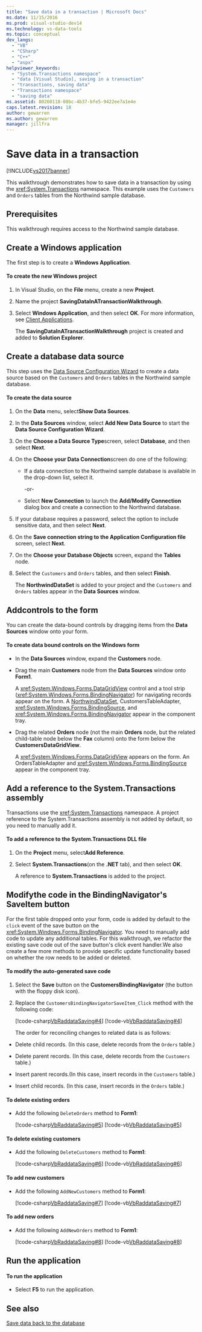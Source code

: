```yaml
---
title: "Save data in a transaction | Microsoft Docs"
ms.date: 11/15/2016
ms.prod: visual-studio-dev14
ms.technology: vs-data-tools
ms.topic: conceptual
dev_langs: 
  - "VB"
  - "CSharp"
  - "C++"
  - "aspx"
helpviewer_keywords: 
  - "System.Transactions namespace"
  - "data [Visual Studio], saving in a transaction"
  - "transactions, saving data"
  - "Transactions namespace"
  - "saving data"
ms.assetid: 80260118-08bc-4b37-bfe5-9422ee7a1e4e
caps.latest.revision: 18
author: gewarren
ms.author: gewarren
manager: jillfra
---
```

# Save data in a transaction
[!INCLUDE[vs2017banner](../includes/vs2017banner.md)]

This walkthrough demonstrates how to save data in a transaction by using the <xref:System.Transactions> namespace. This example uses the `Customers` and `Orders` tables from the Northwind sample database.  
  
## Prerequisites  
 This walkthrough requires access to the Northwind sample database.
  
## Create a Windows application  
 The first step is to create a **Windows Application**.  
  
#### To create the new Windows project  
  
1. In Visual Studio, on the **File** menu, create a new **Project**.  
  
2. Name the project **SavingDataInATransactionWalkthrough**.  
  
3. Select **Windows Application**, and then select **OK**. For more information, see [Client Applications](https://msdn.microsoft.com/library/2dfb50b7-5af2-4e12-9bbb-c5ade0e39a68).  
  
     The **SavingDataInATransactionWalkthrough** project is created and added to **Solution Explorer**.  
  
## Create a database data source  
 This step uses the [Data Source Configuration Wizard](https://msdn.microsoft.com/library/c4df7de5-5da0-4064-940c-761dd6d9e28f) to create a data source based on the `Customers` and `Orders` tables in the Northwind sample database.  
  
#### To create the data source  
  
1. On the **Data** menu, select**Show Data Sources**.  
  
2. In the **Data Sources** window, select **Add New Data Source** to start the **Data Source Configuration Wizard**.  
  
3. On the **Choose a Data Source Type**screen, select **Database**, and then select **Next**.  
  
4. On the **Choose your Data Connection**screen do one of the following:  
  
    - If a data connection to the Northwind sample database is available in the drop-down list, select it.  
  
         -or-  
  
    - Select **New Connection** to launch the **Add/Modify Connection** dialog box and create a connection to the Northwind database.  
  
5. If your database requires a password, select the option to include sensitive data, and then select **Next**.  
  
6. On the **Save connection string to the Application Configuration file** screen, select **Next**.  
  
7. On the **Choose your Database Objects** screen, expand the **Tables** node.  
  
8. Select the `Customers` and `Orders` tables, and then select **Finish**.  
  
     The **NorthwindDataSet** is added to your project and the `Customers` and `Orders` tables appear in the **Data Sources** window.  
  
## Addcontrols to the form  
 You can create the data-bound controls by dragging items from the **Data Sources** window onto your form.  
  
#### To create data bound controls on the Windows form  
  
- In the **Data Sources** window, expand the **Customers** node.  
  
- Drag the main **Customers** node from the **Data Sources** window onto **Form1**.  
  
     A <xref:System.Windows.Forms.DataGridView> control and a tool strip (<xref:System.Windows.Forms.BindingNavigator>) for navigating records appear on the form. A [NorthwindDataSet](../data-tools/dataset-tools-in-visual-studio.md), CustomersTableAdapter, <xref:System.Windows.Forms.BindingSource>, and <xref:System.Windows.Forms.BindingNavigator> appear in the component tray.  
  
- Drag the related **Orders** node (not the main **Orders** node, but the related child-table node below the **Fax** column) onto the form below the **CustomersDataGridView**.  
  
     A <xref:System.Windows.Forms.DataGridView> appears on the form. An OrdersTableAdapter and <xref:System.Windows.Forms.BindingSource> appear in the component tray.  
  
## Add a reference to the System.Transactions assembly  
 Transactions use the <xref:System.Transactions> namespace. A project reference to the System.Transactions assembly is not added by default, so you need to manually add it.  
  
#### To add a reference to the System.Transactions DLL file  
  
1. On the **Project** menu, select**Add Reference**.  
  
2. Select **System.Transactions**(on the **.NET** tab), and then select **OK**.  
  
     A reference to **System.Transactions** is added to the project.  
  
## Modifythe code in the BindingNavigator's SaveItem button  
 For the first table dropped onto your form, code is added by default to the `click` event of the save button on the <xref:System.Windows.Forms.BindingNavigator>. You need to manually add code to update any additional tables. For this walkthrough, we refactor the existing save code out of the save button's click event handler.We also create a few more methods to provide specific update functionality based on whether the row needs to be added or deleted.  
  
#### To modify the auto-generated save code  
  
1. Select the **Save** button on the **CustomersBindingNavigator** (the button with the floppy disk icon).  
  
2. Replace the `CustomersBindingNavigatorSaveItem_Click` method with the following code:  
  
    [!code-csharp[VbRaddataSaving#4](../snippets/csharp/VS_Snippets_VBCSharp/VbRaddataSaving/CS/Form2.cs#4)]
    [!code-vb[VbRaddataSaving#4](../snippets/visualbasic/VS_Snippets_VBCSharp/VbRaddataSaving/VB/Form2.vb#4)]  
  
   The order for reconciling changes to related data is as follows:  
  
- Delete child records. (In this case, delete records from the `Orders` table.)  
  
- Delete parent records. (In this case, delete records from the `Customers` table.)  
  
- Insert parent records.(In this case, insert records in the `Customers` table.)  
  
- Insert child records. (In this case, insert records in the `Orders` table.)  
  
#### To delete existing orders  
  
- Add the following `DeleteOrders` method to **Form1**:  
  
     [!code-csharp[VbRaddataSaving#5](../snippets/csharp/VS_Snippets_VBCSharp/VbRaddataSaving/CS/Form2.cs#5)]
     [!code-vb[VbRaddataSaving#5](../snippets/visualbasic/VS_Snippets_VBCSharp/VbRaddataSaving/VB/Form2.vb#5)]  
  
#### To delete existing customers  
  
- Add the following `DeleteCustomers` method to **Form1**:  
  
     [!code-csharp[VbRaddataSaving#6](../snippets/csharp/VS_Snippets_VBCSharp/VbRaddataSaving/CS/Form2.cs#6)]
     [!code-vb[VbRaddataSaving#6](../snippets/visualbasic/VS_Snippets_VBCSharp/VbRaddataSaving/VB/Form2.vb#6)]  
  
#### To add new customers  
  
- Add the following `AddNewCustomers` method to **Form1**:  
  
     [!code-csharp[VbRaddataSaving#7](../snippets/csharp/VS_Snippets_VBCSharp/VbRaddataSaving/CS/Form2.cs#7)]
     [!code-vb[VbRaddataSaving#7](../snippets/visualbasic/VS_Snippets_VBCSharp/VbRaddataSaving/VB/Form2.vb#7)]  
  
#### To add new orders  
  
- Add the following `AddNewOrders` method to **Form1**:  
  
     [!code-csharp[VbRaddataSaving#8](../snippets/csharp/VS_Snippets_VBCSharp/VbRaddataSaving/CS/Form2.cs#8)]
     [!code-vb[VbRaddataSaving#8](../snippets/visualbasic/VS_Snippets_VBCSharp/VbRaddataSaving/VB/Form2.vb#8)]  
  
## Run the application  
  
#### To run the application  
  
- Select **F5** to run the application.  
  
## See also  
 [Save data back to the database](../data-tools/save-data-back-to-the-database.md)
